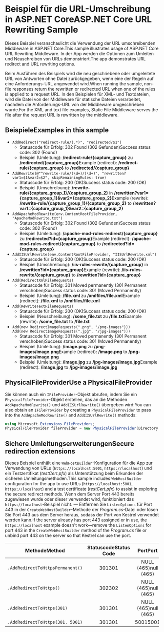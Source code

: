 # <a name="aspnet-core-url-rewriting-sample"></a><span data-ttu-id="02038-101">Beispiel für die URL-Umschreibung in ASP.NET Core</span><span class="sxs-lookup"><span data-stu-id="02038-101">ASP.NET Core URL Rewriting Sample</span></span>

<span data-ttu-id="02038-102">Dieses Beispiel veranschaulicht die Verwendung der URL umschreibenden Middleware in ASP.NET Core.</span><span class="sxs-lookup"><span data-stu-id="02038-102">This sample illustrates usage of ASP.NET Core URL Rewriting Middleware.</span></span> <span data-ttu-id="02038-103">In der App werden die Optionen zum Umleiten und Neuschreiben von URLs demonstriert.</span><span class="sxs-lookup"><span data-stu-id="02038-103">The app demonstrates URL redirect and URL rewriting options.</span></span>

<span data-ttu-id="02038-104">Beim Ausführen des Beispiels wird die neu geschriebene oder umgeleitete URL von Antworten ohne Datei zurückgegeben, wenn eine der Regeln auf eine Anforderungs-URL angewendet wird.</span><span class="sxs-lookup"><span data-stu-id="02038-104">When running the sample, non-file responses return the rewritten or redirected URL when one of the rules is applied to a request URL.</span></span> <span data-ttu-id="02038-105">In den Beispielen für XML- und Textdateien, wird die Datei von der Middleware für statische Dateien verarbeitet, nachdem die Anforderungs-URL von der Middleware umgeschrieben wurde.</span><span class="sxs-lookup"><span data-stu-id="02038-105">For the XML and text file examples, Static File Middleware serves the file after the request URL is rewritten by the middleware.</span></span>

## <a name="examples-in-this-sample"></a><span data-ttu-id="02038-106">Beispiele</span><span class="sxs-lookup"><span data-stu-id="02038-106">Examples in this sample</span></span>

* `AddRedirect("redirect-rule/(.*)", "redirected/$1")`
  - <span data-ttu-id="02038-107">Statuscode für Erfolg: 302 Found (302 Gefunden)</span><span class="sxs-lookup"><span data-stu-id="02038-107">Success status code: 302 (Found)</span></span>
  - <span data-ttu-id="02038-108">Beispiel (Umleitung): **/redirect-rule/{capture_group}** zu **/redirected/{capture_group}**</span><span class="sxs-lookup"><span data-stu-id="02038-108">Example (redirect): **/redirect-rule/{capture_group}** to **/redirected/{capture_group}**</span></span>
* `AddRewrite(@"^rewrite-rule/(\d+)/(\d+)", "rewritten?var1=$1&var2=$2", skipRemainingRules: true)`
  - <span data-ttu-id="02038-109">Statuscode für Erfolg: 200 (OK)</span><span class="sxs-lookup"><span data-stu-id="02038-109">Success status code: 200 (OK)</span></span>
  - <span data-ttu-id="02038-110">Beispiel (Umschreibung): **/rewrite-rule/{capture_group_1}/{capture_group_2}** in **/rewritten?var1={capture_group_1}&var2={capture_group_2}**</span><span class="sxs-lookup"><span data-stu-id="02038-110">Example (rewrite): **/rewrite-rule/{capture_group_1}/{capture_group_2}** to **/rewritten?var1={capture_group_1}&var2={capture_group_2}**</span></span>
* `AddApacheModRewrite(env.ContentRootFileProvider, "ApacheModRewrite.txt")`
  - <span data-ttu-id="02038-111">Statuscode für Erfolg: 302 Found (302 Gefunden)</span><span class="sxs-lookup"><span data-stu-id="02038-111">Success status code: 302 (Found)</span></span>
  - <span data-ttu-id="02038-112">Beispiel (Umleitung): **/apache-mod-rules-redirect/{capture_group}** zu **/redirected?id={capture_group}**</span><span class="sxs-lookup"><span data-stu-id="02038-112">Example (redirect): **/apache-mod-rules-redirect/{capture_group}** to **/redirected?id={capture_group}**</span></span>
* `AddIISUrlRewrite(env.ContentRootFileProvider, "IISUrlRewrite.xml")`
  - <span data-ttu-id="02038-113">Statuscode für Erfolg: 200 (OK)</span><span class="sxs-lookup"><span data-stu-id="02038-113">Success status code: 200 (OK)</span></span>
  - <span data-ttu-id="02038-114">Beispiel (Umschreibung): **/iis-rules-rewrite/{capture_group}** in **/rewritten?id={capture_group}**</span><span class="sxs-lookup"><span data-stu-id="02038-114">Example (rewrite): **/iis-rules-rewrite/{capture_group}** to **/rewritten?id={capture_group}**</span></span>
* `Add(RedirectXmlFileRequests)`
  - <span data-ttu-id="02038-115">Statuscode für Erfolg: 301 Moved permanently (301 Permanent verschoben)</span><span class="sxs-lookup"><span data-stu-id="02038-115">Success status code: 301 (Moved Permanently)</span></span>
  - <span data-ttu-id="02038-116">Beispiel (Umleitung): **/file.xml** zu **/xmlfiles/file.xml**</span><span class="sxs-lookup"><span data-stu-id="02038-116">Example (redirect): **/file.xml** to **/xmlfiles/file.xml**</span></span>
* `Add(RewriteTextFileRequests)`
  - <span data-ttu-id="02038-117">Statuscode für Erfolg: 200 (OK)</span><span class="sxs-lookup"><span data-stu-id="02038-117">Success status code: 200 (OK)</span></span>
  - <span data-ttu-id="02038-118">Beispiel (Neuschreibung): **/some_file.txt** zu **/file.txt**</span><span class="sxs-lookup"><span data-stu-id="02038-118">Example (rewrite): **/some_file.txt** to **/file.txt**</span></span>
* `Add(new RedirectImageRequests(".png", "/png-images")))`<br>`Add(new RedirectImageRequests(".jpg", "/jpg-images")))`
  - <span data-ttu-id="02038-119">Statuscode für Erfolg: 301 Moved permanently (301 Permanent verschoben)</span><span class="sxs-lookup"><span data-stu-id="02038-119">Success status code: 301 (Moved Permanently)</span></span>
  - <span data-ttu-id="02038-120">Beispiel (Umleitung): **/image.png** zu **/png-images/image.png**</span><span class="sxs-lookup"><span data-stu-id="02038-120">Example (redirect): **/image.png** to **/png-images/image.png**</span></span>
  - <span data-ttu-id="02038-121">Beispiel (Umleitung): **/image.jpg** zu **/jpg-images/image.jpg**</span><span class="sxs-lookup"><span data-stu-id="02038-121">Example (redirect): **/image.jpg** to **/jpg-images/image.jpg**</span></span>

## <a name="use-a-physicalfileprovider"></a><span data-ttu-id="02038-122">PhysicalFileProvider</span><span class="sxs-lookup"><span data-stu-id="02038-122">Use a PhysicalFileProvider</span></span>

<span data-ttu-id="02038-123">Sie können auch ein `IFileProvider`-Objekt abrufen, indem Sie ein `PhysicalFileProvider`-Objekt erstellen, das an die Methoden `AddApacheModRewrite()` und `AddIISUrlRewrite()` übergeben wird:</span><span class="sxs-lookup"><span data-stu-id="02038-123">You can also obtain an `IFileProvider` by creating a `PhysicalFileProvider` to pass into the `AddApacheModRewrite()` and `AddIISUrlRewrite()` methods:</span></span>

```csharp
using Microsoft.Extensions.FileProviders;
PhysicalFileProvider fileProvider = new PhysicalFileProvider(Directory.GetCurrentDirectory());
```

## <a name="secure-redirection-extensions"></a><span data-ttu-id="02038-124">Sichere Umleitungserweiterungen</span><span class="sxs-lookup"><span data-stu-id="02038-124">Secure redirection extensions</span></span>

<span data-ttu-id="02038-125">Dieses Beispiel enthält eine `WebHostBuilder`-Konfiguration für die App zur Verwendung von URLs (`https://localhost:5001`, `https://localhost`) und ein Testzertifikat (*testCert.pfx*) als Unterstützung beim Erkunden der sicheren Umleitungsmethoden.</span><span class="sxs-lookup"><span data-stu-id="02038-125">This sample includes `WebHostBuilder` configuration for the app to use URLs (`https://localhost:5001`, `https://localhost`) and a test certificate (*testCert.pfx*) to assist in exploring the secure redirect methods.</span></span> <span data-ttu-id="02038-126">Wenn dem Server Port 443 bereits zugewiesen wurde oder dieser verwendet wird, funktioniert das `https://localhost`-Beispiel nicht. &mdash; Entfernen Sie `ListenOptions` für Port 443 in der `CreateWebHostBuilder`-Methode der *Program.cs*-Datei oder lösen Sie Port 443 aus dem Server heraus, sodass der Port von Kestrel verwendet werden kann.</span><span class="sxs-lookup"><span data-stu-id="02038-126">If the server already has port 443 assigned or in use, the `https://localhost` example doesn't work&mdash;remove the `ListenOptions` for port 443 in the `CreateWebHostBuilder` method of the *Program.cs* file or unbind port 443 on the server so that Kestrel can use the port.</span></span>

| <span data-ttu-id="02038-127">Methode</span><span class="sxs-lookup"><span data-stu-id="02038-127">Method</span></span>                           | <span data-ttu-id="02038-128">Statuscode</span><span class="sxs-lookup"><span data-stu-id="02038-128">Status Code</span></span> |    <span data-ttu-id="02038-129">Port</span><span class="sxs-lookup"><span data-stu-id="02038-129">Port</span></span>    |
| -------------------------------- | :---------: | :--------: |
| `.AddRedirectToHttpsPermanent()` |     <span data-ttu-id="02038-130">301</span><span class="sxs-lookup"><span data-stu-id="02038-130">301</span></span>     | <span data-ttu-id="02038-131">NULL (465)</span><span class="sxs-lookup"><span data-stu-id="02038-131">null (465)</span></span> |
| `.AddRedirectToHttps()`          |     <span data-ttu-id="02038-132">302</span><span class="sxs-lookup"><span data-stu-id="02038-132">302</span></span>     | <span data-ttu-id="02038-133">NULL (465)</span><span class="sxs-lookup"><span data-stu-id="02038-133">null (465)</span></span> |
| `.AddRedirectToHttps(301)`       |     <span data-ttu-id="02038-134">301</span><span class="sxs-lookup"><span data-stu-id="02038-134">301</span></span>     | <span data-ttu-id="02038-135">NULL (465)</span><span class="sxs-lookup"><span data-stu-id="02038-135">null (465)</span></span> |
| `.AddRedirectToHttps(301, 5001)` |     <span data-ttu-id="02038-136">301</span><span class="sxs-lookup"><span data-stu-id="02038-136">301</span></span>     |    <span data-ttu-id="02038-137">5001</span><span class="sxs-lookup"><span data-stu-id="02038-137">5001</span></span>    |
